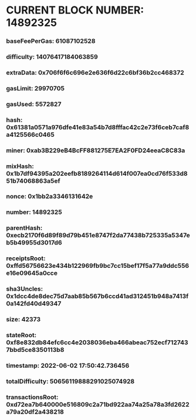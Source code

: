# CURRENT BLOCK NUMBER: 14892325

### baseFeePerGas: 61087102528
### difficulty: 14076417184063859
### extraData: 0x706f6f6c696e2e636f6d22c6bf36b2cc468372
### gasLimit: 29970705
### gasUsed: 5572827
### hash: 0x61381a0571a976dfe41e83a54b7d8fffac42c2e73f6ceb7caf8a4125566c0465
### miner: 0xab3B229eB4BcFF881275E7EA2F0FD24eeaC8C83a
### mixHash: 0x1b7df94395a202eefb8189264114d614f007ea0cd76f533d851b74068863a5ef
### nonce: 0x1bb2a3346131642e
### number: 14892325
### parentHash: 0xecb2170f6d89f89d79b451e8747f2da77438b725335a5347eb5b49955d3017d6
### receiptsRoot: 0xffd56756623e434b122969fb9bc7cc15bef17f5a77a9ddc556e16e09645a0cce
### sha3Uncles: 0x1dcc4de8dec75d7aab85b567b6ccd41ad312451b948a7413f0a142fd40d49347
### size: 42373
### stateRoot: 0xf8e832db84efc6cc4e2038036eba466abeac752ecf7127437bbd5ce8350113b8
### timestamp: 2022-06-02 17:50:42.736456
### totalDifficulty: 50656119888291025074928
### transactionsRoot: 0xd72ea7b640000e516809c2a71bd922aa74a25a78a3fd2622a79a20df2a438218
